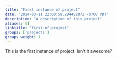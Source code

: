```yaml
---
title: "First instance of project"
date: "2014-03-11 22:00:58.294482872 -0700 PDT"
description: "A description of this project"
aliases: []
linktitle: "first-of-project"
groups: ['projects']
groups_weight: 1
---
```


This is the first instance of project. Isn't it awesome?
